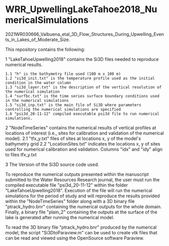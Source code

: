 # WRR_UpwellingLakeTahoe2018_NumericalSimulations
2021WR030666_Valbuena_etal_3D_Flow_Structures_During_Upwelling_Events_in_Lakes_of_Moderate_Size.

This repository contains the following:

1 "LakeTahoeUpwelling2018" contains the Si3D files needed to reproduce numerical results.
	
	1.1 "h" is the bathymetry file used (100 m x 100 m)
	1.2 "si3d_init.txt" is the temperature profile used as the initial condition in the water column
	1.3 "si3d_layer.txt" is the description of the vertical resolution of the numerical simulation
	1.4 "surfbc.txt" is the time series surface boundary conditions used in the numerical simulations
	1.5 "si3d_inp.txt" is the main file of Si3D where parameters controlling the numerical simulations are specified
	1.6 "psi3d_20-11-12" compiled executable psi3d file to run numerical simulations.

2 "NodeTimeSeries" contains the numerical results of vertical profiles at locations of interest (i.e., sites for calibration and validation of the numerical model). 
	2.1 "tfx_y.txt" files of sites at locations x, y of the model's bathymetry grid
	2.2 "LocationSites.txt" indicates the locations x, y of sites used for numerical calibration and validation. Columns "idx" and "idy" align to files tfx_y.txt

3 The Version of the Si3D source code used.

To reproduce the numerical outputs presented within the manuscript submitted to the Water Resources Research journal, the user must run the compiled executable file "psi3d_20-11-12" within the folder "LakeTahoeUpwelling2018". Execution of the file will run the numerical simulations for the period of study and will reproduce the results provided within the "NodeTimeSeries" folder along with a 3D binary file "ptrack_hydro.bnr" containing the numerical outputs for the whole domain. Finally, a binary file "plain_2" containing the outputs at the surface of the lake is generated after running the numerical model. 

To read the 3D binary file "ptrack_hydro.bnr" produced by the numerical model, the script "Si3DtoParaview.m" can be used to create vtk files that can be read and viewed using the OpenSource software Paraview.
